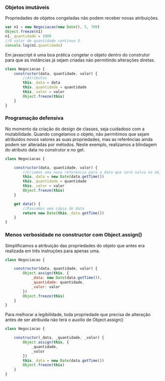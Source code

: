 ### Objetos imutáveis

Propriedades de objetos congeladas não podem receber novas atribuições.

```javascript
var n1 = new Negociacao(new Date(), 5, 700)
Object.freeze(n1)
n1._quantidade = 1000
//O valor de quantidade continua 5
console.log(n1.quantidade)
```
Em javascript é uma boa prática congelar o objeto dentro do construtor para que as instâncias já sejam criadas não permitindo alterações diretas.

```javascript
class Negociacao {
    constructor(data, quantidade, valor) {
        //Atributos
        this._data = data
        this._quantidade = quantidade
        this._valor = valor
        Object.freeze(this)
    }
}
```

### Programação defensiva

No momento da criação do design de classes, seja cuidadoso com a mutabilidade. Quando congelamos o objeto, não permitimos que sejam atribuidos novos valores as suas propriedades, mas as referências ainda podem ser alteradas por métodos.
Neste exemplo, realizamos a blindagem do atributo data no construtor e no get.

```javascript
class Negociacao {

    constructor(data, quantidade, valor) {
        //Criamos uma nova referencia para a data que será salva no objeto
        this._data = new Date(data.getTime())
        this._quantidade = quantidade
        this._valor = valor
        Object.freeze(this)
    }

    get data() {
        //Passamos uma cópia de data
        return new Date(this._data.getTime())
    }
}
```

### Menos verbosidade no constructor com Object.assign()

Simplificamos a atribuição das propriedades do objeto que antes era realizada em três instruções para apenas uma.

```javascript
class Negociacao {

    constructor(data, quantidade, valor) {
        Object.assign(this, {
            _data: new Date(data.getTime()),
            _quantidade: quantidade,
            _valor: valor
        })
        Object.freeze(this)
    }
}
```

Para melhorar a legibilidade, toda propriedade que precisa de alteração antes de ser atribuida não terá o auxilio de Object.assign()

```javascript
class Negociacao {

    constructor(_data, _quantidade, _valor) {
        Object.assign(this, {
            _quantidade,
            _valor
        })
        this._data = new Date(data.getTime())
        Object.freeze(this)
    }
}
```